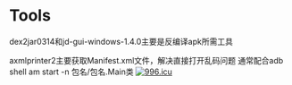 # Tools

dex2jar0314和jd-gui-windows-1.4.0主要是反编译apk所需工具

axmlprinter2主要获取Manifest.xml文件，解决直接打开乱码问题
通常配合adb shell am start -n 包名/包名.Main类
<a href="https://996.icu"><img src="https://img.shields.io/badge/link-996.icu-red.svg" alt="996.icu" /></a>
